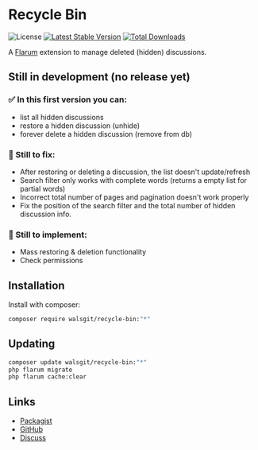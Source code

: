 # Recycle Bin

![License](https://img.shields.io/badge/license-MIT-blue.svg) [![Latest Stable Version](https://img.shields.io/packagist/v/walsgit/recycle-bin.svg)](https://packagist.org/packages/walsgit/recycle-bin) [![Total Downloads](https://img.shields.io/packagist/dt/walsgit/recycle-bin.svg)](https://packagist.org/packages/walsgit/recycle-bin)

A [Flarum](http://flarum.org) extension to manage deleted (hidden) discussions.

## Still in development (no release yet)
### ✅ In this first version you can:
- list all hidden discussions
- restore a hidden discussion (unhide)
- forever delete a hidden discussion (remove from db)

### 🐞 Still to fix:
- After restoring or deleting a discussion, the list doesn't update/refresh
- Search filter only works with complete words (returns a empty list for partial words)
- Incorrect total number of pages and pagination doesn't work properly
- Fix the position of the search filter and the total number of hidden discussion info.

### 🔲 Still to implement:
- Mass restoring & deletion functionality
- Check permissions


## Installation

Install with composer:

```sh
composer require walsgit/recycle-bin:"*"
```

## Updating

```sh
composer update walsgit/recycle-bin:"*"
php flarum migrate
php flarum cache:clear
```

## Links

- [Packagist](https://packagist.org/packages/walsgit/recycle-bin)
- [GitHub](https://github.com/walsgit/recycle-bin)
- [Discuss](https://discuss.flarum.org/d/PUT_DISCUSS_SLUG_HERE)
